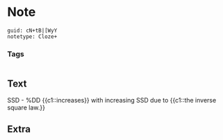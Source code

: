 # Note
```
guid: cN+tB|[WyY
notetype: Cloze+
```

### Tags
```
```

## Text
SSD - %DD {{c1::increases}} with increasing SSD due to {{c1::the inverse square law.}}

## Extra

